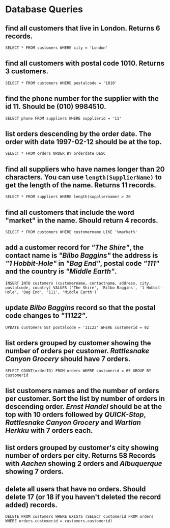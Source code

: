 # Database Queries

## find all customers that live in London. Returns 6 records.

```SELECT * FROM customers WHERE city = 'London'```

## find all customers with postal code 1010. Returns 3 customers.

```SELECT * FROM customers WHERE postalcode = '1010'```

## find the phone number for the supplier with the id 11. Should be (010) 9984510.

```SELECT phone FROM suppliers WHERE supplierid = '11'```

## list orders descending by the order date. The order with date 1997-02-12 should be at the top.

```SELECT * FROM orders ORDER BY orderdate DESC```

## find all suppliers who have names longer than 20 characters. You can use `length(SupplierName)` to get the length of the name. Returns 11 records.

```SELECT * FROM suppliers WHERE length(suppliername) > 20```

## find all customers that include the word "market" in the name. Should return 4 records.

```SELECT * FROM customers WHERE customername LIKE '%market%'```

## add a customer record for _"The Shire"_, the contact name is _"Bilbo Baggins"_ the address is _"1 Hobbit-Hole"_ in _"Bag End"_, postal code _"111"_ and the country is _"Middle Earth"_.

```INSERT INTO customers (customername, contactname, address, city, postalcode, country) VALUES ('The Shire', 'Bilbo Baggins', '1 Hobbit-Hole', 'Bag End', '111', 'Middle Earth')```

## update _Bilbo Baggins_ record so that the postal code changes to _"11122"_.

```UPDATE customers SET postalcode = '11122' WHERE customerid = 92```

## list orders grouped by customer showing the number of orders per customer. _Rattlesnake Canyon Grocery_ should have 7 orders.

```SELECT COUNT(orderID) FROM orders WHERE customerid = 65 GROUP BY customerid```

## list customers names and the number of orders per customer. Sort the list by number of orders in descending order. _Ernst Handel_ should be at the top with 10 orders followed by _QUICK-Stop_, _Rattlesnake Canyon Grocery_ and _Wartian Herkku_ with 7 orders each.

## list orders grouped by customer's city showing number of orders per city. Returns 58 Records with _Aachen_ showing 2 orders and _Albuquerque_ showing 7 orders.

## delete all users that have no orders. Should delete 17 (or 18 if you haven't deleted the record added) records.

```DELETE FROM customers WHERE EXISTS (SELECT customerid FROM orders WHERE orders.customerid = customers.customerid)```